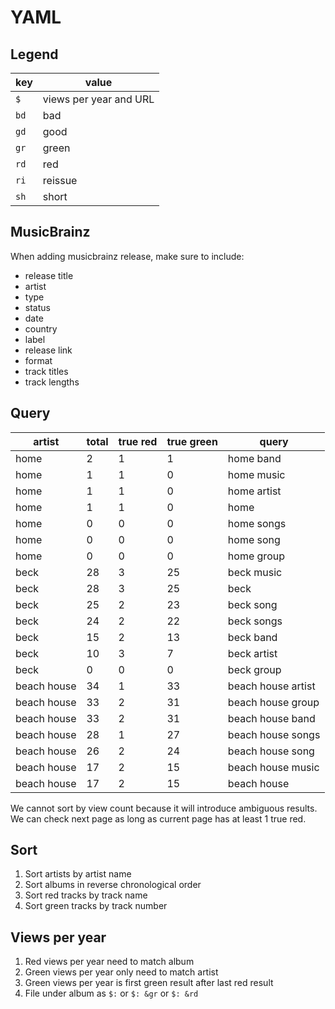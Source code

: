 YAML
=====

Legend
------

key  | value
-----|------
`$`  | views per year and URL
`bd` | bad
`gd` | good
`gr` | green
`rd` | red
`ri` | reissue
`sh` | short

MusicBrainz
-----------

When adding musicbrainz release, make sure to include:

- release title
- artist
- type
- status
- date
- country
- label
- release link
- format
- track titles
- track lengths

Query
-----

artist      | total | true red | true green | query
------------|-------|----------|------------|------------------
home        | 2     | 1        | 1          | home band
home        | 1     | 1        | 0          | home music
home        | 1     | 1        | 0          | home artist
home        | 1     | 1        | 0          | home
home        | 0     | 0        | 0          | home songs
home        | 0     | 0        | 0          | home song
home        | 0     | 0        | 0          | home group
beck        | 28    | 3        | 25         | beck music
beck        | 28    | 3        | 25         | beck
beck        | 25    | 2        | 23         | beck song
beck        | 24    | 2        | 22         | beck songs
beck        | 15    | 2        | 13         | beck band
beck        | 10    | 3        | 7          | beck artist
beck        | 0     | 0        | 0          | beck group
beach house | 34    | 1        | 33         | beach house artist
beach house | 33    | 2        | 31         | beach house group
beach house | 33    | 2        | 31         | beach house band
beach house | 28    | 1        | 27         | beach house songs
beach house | 26    | 2        | 24         | beach house song
beach house | 17    | 2        | 15         | beach house music
beach house | 17    | 2        | 15         | beach house

We cannot sort by view count because it will introduce ambiguous results. We
can check next page as long as current page has at least 1 true red.

Sort
-----

1. Sort artists by artist name
2. Sort albums in reverse chronological order
3. Sort red tracks by track name
4. Sort green tracks by track number

Views per year
--------------

1. Red views per year need to match album
2. Green views per year only need to match artist
3. Green views per year is first green result after last red result
4. File under album as `$:` or `$: &gr` or `$: &rd`
